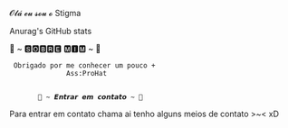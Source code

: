 𝓞𝓵𝓪́ 𝓮𝓾 𝓼𝓸𝓾 𝓸 Stigma


      

Anurag's GitHub stats

🦊 ~ 🆂🅾🅱🆁🅴 🅼🅸🅼 ~ 🦊

     Obrigado por me conhecer um pouco +
                  Ass:ProHat


           📝 ~ 𝙀𝙣𝙩𝙧𝙖𝙧 𝙚𝙢 𝙘𝙤𝙣𝙩𝙖𝙩𝙤 ~ 📝

Para entrar em contato chama ai
tenho alguns meios de contato >~< xD

 


